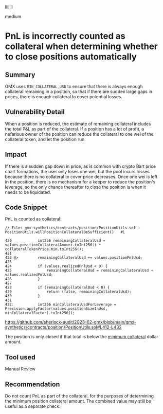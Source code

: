 IllIllI

medium

# PnL is incorrectly counted as collateral when determining whether to close positions automatically

## Summary

GMX uses `MIN_COLLATERAL_USD` to ensure that there is always enough collateral remaining in a position, so that if there are sudden large gaps in prices, there is enough collateral to cover potential losses.


## Vulnerability Detail

When a position is reduced, the estimate of remaining collateral includes the total P&L as part of the collateral. If a position has a lot of profit, a nefarious owner of the position can reduce the collateral to one wei of the collateral token, and let the position run.


## Impact

If there is a sudden gap down in price, as is common with crypto Bart price chart formations, the user only loses one wei, but the pool incurs losses because there is no collateral to cover price decreases. Once one wei is left in the position, there is no mechanism for a keeper to reduce the position's leverage, so the only chance thereafter to close the position is when it needs to be liquidated.


## Code Snippet

PnL is counted as collateral:
```solidity
// File: gmx-synthetics/contracts/position/PositionUtils.sol : PositionUtils.willPositionCollateralBeSufficient()   #1

420            int256 remainingCollateralUsd = values.positionCollateralAmount.toInt256() * collateralTokenPrice.min.toInt256();
421    
422 @>         remainingCollateralUsd += values.positionPnlUsd;
423    
424            if (values.realizedPnlUsd < 0) {
425                remainingCollateralUsd = remainingCollateralUsd + values.realizedPnlUsd;
426            }
427    
428            if (remainingCollateralUsd < 0) {
429                return (false, remainingCollateralUsd);
430            }
431    
432:           int256 minCollateralUsdForLeverage = Precision.applyFactor(values.positionSizeInUsd, minCollateralFactor).toInt256();
```
https://github.com/sherlock-audit/2023-02-gmx/blob/main/gmx-synthetics/contracts/position/PositionUtils.sol#L412-L432

The position is only closed if that total is below the [minimum collateral](https://github.com/sherlock-audit/2023-02-gmx/blob/main/gmx-synthetics/contracts/position/DecreasePositionUtils.sol#L142-L145) dollar amount.


## Tool used

Manual Review


## Recommendation

Do not count PnL as part of the collateral, for the purposes of determining the minimum position collateral amount. The combined value may still be useful as a separate check.

